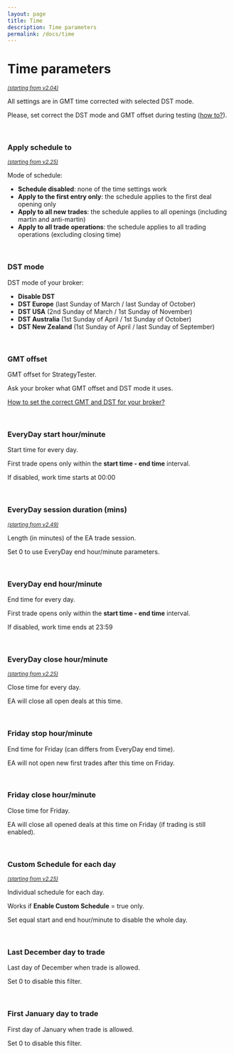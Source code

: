 ```yaml
---
layout: page
title: Time
description: Time parameters
permalink: /docs/time
---
```


# Time parameters

<sup>[*(starting from v2.04)*](/docs/versions-history#20200416-204)</sup>

All settings are in GMT time corrected with selected DST mode.

Please, set correct the DST mode and GMT offset during testing ([how to?](/docs/faq/gmt-and-dst)).


<br />

### Apply schedule to

<sup>[*(starting from v2.25)*](/docs/versions-history#20210115-225)</sup>

Mode of schedule:
* **Schedule disabled**: none of the time settings work
* **Apply to the first entry only**: the schedule applies to the first deal opening only
* **Apply to all new trades**: the schedule applies to all openings (including martin and anti-martin)
* **Apply to all trade operations**: the schedule applies to all trading operations (excluding closing time)

<br />

### DST mode

DST mode of your broker:
* **Disable DST**
* **DST Europe** (last Sunday of March / last Sunday of October)
* **DST USA** (2nd Sunday of March / 1st Sunday of November)
* **DST Australia** (1st Sunday of April / 1st Sunday of October)
* **DST New Zealand** (1st Sunday of April / last Sunday of September)

<br />

### GMT offset

GMT offset for StrategyTester.

Ask your broker what GMT offset and DST mode it uses.

[How to set the correct GMT and DST for your broker?](/docs/faq/gmt-and-dst)

<br />

### EveryDay start hour/minute

Start time for every day.

First trade opens only within the **start time  -  end time** interval.

If disabled, work time starts at 00:00

<br />

### EveryDay session duration (mins)

<sup>[*(starting from v2.49)*](/docs/versions-history#20221007-249)</sup>

Length (in minutes) of the EA trade session.

Set 0 to use EveryDay end hour/minute parameters.

<br />

### EveryDay end hour/minute

End time for every day.

First trade opens only within the **start time  -  end time** interval.

If disabled, work time ends at 23:59

<br />

### EveryDay close hour/minute

<sup>[*(starting from v2.25)*](/docs/versions-history#20210115-225)</sup>

Close time for every day.

EA will close all open deals at this time.

<br />

### Friday stop hour/minute

End time for Friday (can differs from EveryDay end time).

EA will not open new first trades after this time on Friday.

<br />

### Friday close hour/minute

Close time for Friday.

EA will close all opened deals at this time on Friday (if trading is still enabled).

<br />

### Custom Schedule for each day

<sup>[*(starting from v2.25)*](/docs/versions-history#20210115-225)</sup>

Individual schedule for each day.

Works if **Enable Custom Schedule** = true only.

Set equal start and end hour/minute to disable the whole day.

<br />

### Last December day to trade

Last day of December when trade is allowed.

Set 0 to disable this filter.

<br />

### First January day to trade

First day of January when trade is allowed.

Set 0 to disable this filter.





